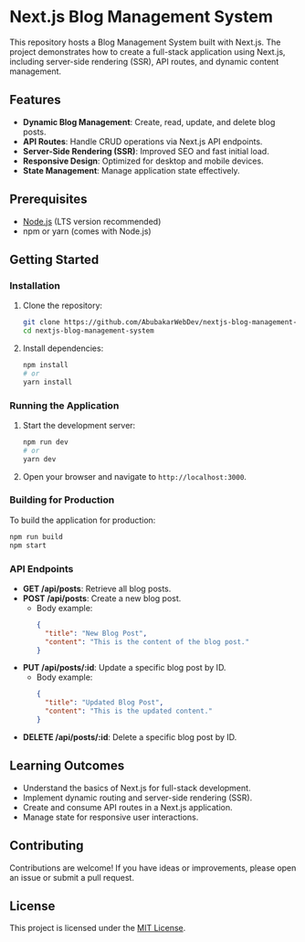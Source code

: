 # Next.js Blog Management System

This repository hosts a Blog Management System built with Next.js. The project demonstrates how to create a full-stack application using Next.js, including server-side rendering (SSR), API routes, and dynamic content management.

## Features

- **Dynamic Blog Management**: Create, read, update, and delete blog posts.
- **API Routes**: Handle CRUD operations via Next.js API endpoints.
- **Server-Side Rendering (SSR)**: Improved SEO and fast initial load.
- **Responsive Design**: Optimized for desktop and mobile devices.
- **State Management**: Manage application state effectively.

## Prerequisites

- [Node.js](https://nodejs.org/) (LTS version recommended)
- npm or yarn (comes with Node.js)

## Getting Started

### Installation

1. Clone the repository:

   ```bash
   git clone https://github.com/AbubakarWebDev/nextjs-blog-management-system.git
   cd nextjs-blog-management-system
   ```

2. Install dependencies:

   ```bash
   npm install
   # or
   yarn install
   ```

### Running the Application

1. Start the development server:

   ```bash
   npm run dev
   # or
   yarn dev
   ```

2. Open your browser and navigate to `http://localhost:3000`.

### Building for Production

To build the application for production:

```bash
npm run build
npm start
```

### API Endpoints

- **GET /api/posts**: Retrieve all blog posts.
- **POST /api/posts**: Create a new blog post. 
  - Body example:
    ```json
    {
      "title": "New Blog Post",
      "content": "This is the content of the blog post."
    }
    ```
- **PUT /api/posts/:id**: Update a specific blog post by ID.
  - Body example:
    ```json
    {
      "title": "Updated Blog Post",
      "content": "This is the updated content."
    }
    ```
- **DELETE /api/posts/:id**: Delete a specific blog post by ID.

## Learning Outcomes

- Understand the basics of Next.js for full-stack development.
- Implement dynamic routing and server-side rendering (SSR).
- Create and consume API routes in a Next.js application.
- Manage state for responsive user interactions.

## Contributing

Contributions are welcome! If you have ideas or improvements, please open an issue or submit a pull request.

## License

This project is licensed under the [MIT License](LICENSE).
